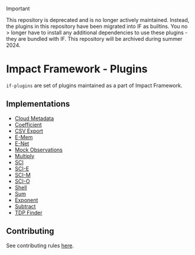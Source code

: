 > [!IMPORTANT]
> This repository is deprecated and is no longer actively maintained. Instead, the plugins in this repository have been migrated into IF as builtins. You no > longer have to install any additional dependencies to use these plugins - they are bundled with IF. This repository will be archived during summer 2024.


# Impact Framework - Plugins

`if-plugins` are set of plugins maintained as a part of Impact Framework.

## Implementations

- [Cloud Metadata](./src/lib/cloud-metadata/README.md)
- [Coefficient](./src/lib/coefficient/README.md)
- [CSV Export](./src/lib/csv-export/README.md)
- [E-Mem](./src/lib/e-mem/README.md)
- [E-Net](./src/lib/e-net/README.md)
- [Mock Observations](./src/lib/mock-observations/README.md)
- [Multiply](./src/lib/multiply/README.md)
- [SCI](./src/lib/sci/README.md)
- [SCI-E](./src/lib/sci-e/README.md)
- [SCI-M](./src/lib/sci-m/README.md)
- [SCI-O](./src/lib/sci-o/README.md)
- [Shell](./src/lib/shell/README.md)
- [Sum](./src/lib/sum/README.md)
- [Exponent](./src/lib/exponent/README.md)
- [Subtract](./src/lib/subtract/README.md)
- [TDP Finder](./src/lib/tdp-finder/README.md)

## Contributing

See contributing rules [here](./CONTRIBUTING.md).

